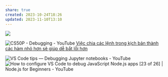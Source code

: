 ```yaml
---
share: true
created: 2023-10-24T18:26
updated: 2023-11-10T13:10
---
```


![](https://vntalking.cdn.vccloud.vn/wp-content/uploads/2021/01/debug-console-visual-code.png) 

![CS50P - Debugging - YouTube](https://youtu.be/2hsn7AxXKmg)
[Việc chia các lệnh trong kịch bản thành các hàm nhỏ hơn sẽ giúp dễ bắt lỗi hơn](../../Ng%C3%B4n%20ng%E1%BB%AF%20l%E1%BA%ADp%20tr%C3%ACnh/L%E1%BA%ADp%20tr%C3%ACnh%20h%C6%B0%E1%BB%9Bng%20v%E1%BA%ADt%20th%E1%BB%83/Vi%E1%BB%87c%20chia%20c%C3%A1c%20l%E1%BB%87nh%20trong%20k%E1%BB%8Bch%20b%E1%BA%A3n%20th%C3%A0nh%20c%C3%A1c%20h%C3%A0m%20nh%E1%BB%8F%20h%C6%A1n%20s%E1%BA%BD%20gi%C3%BAp%20d%E1%BB%85%20b%E1%BA%AFt%20l%E1%BB%97i%20h%C6%A1n.md)

![VS Code tips — Debugging Jupyter notebooks - YouTube](https://youtu.be/CY6uZIoF_kQ)
![How to configure VS Code to debug JavaScript Node.js apps [23 of 26] | Node.js for Beginners - YouTube](https://youtu.be/llPW0b1dQms)
